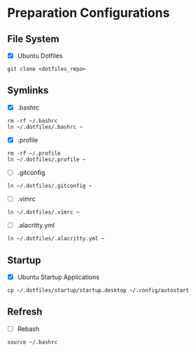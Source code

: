 # Preparation Configurations

## File System

- [x] Ubuntu Dotfiles

```
git clone <dotfiles_repo>
```

## Symlinks

- [x] .bashrc

```
rm -rf ~/.bashrc
ln ~/.dotfiles/.bashrc ~
```

- [x] .profile

```
rm -rf ~/.profile
ln ~/.dotfiles/.profile ~
```

- [ ] .gitconfig

```
ln ~/.dotfiles/.gitconfig ~
```

- [ ] .vimrc

```
ln ~/.dotfiles/.vimrc ~
```

- [ ] .alacritty.yml

```
ln ~/.dotfiles/.alacritty.yml ~
```

## Startup

- [x] Ubuntu Startup Applications

```
cp ~/.dotfiles/startup/startup.desktop ~/.config/autostart
```

## Refresh

- [ ] Rebash

```
source ~/.bashrc
```

